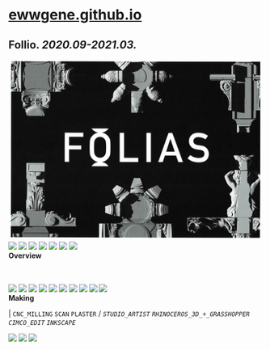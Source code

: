 
# [ewwgene.github.io](https://ewwgene.github.io/)
## Follio. _2020.09-2021.03._
![Follio](/100.jpg)<a href="https://ewwgene.github.io/Follio/111.jpg"><img src="https://ewwgene.github.io/Follio/111.jpg" height="66"></a> <a href="https://ewwgene.github.io/Follio/112.jpg"><img src="https://ewwgene.github.io/Follio/112.jpg" height="66"></a> <a href="https://ewwgene.github.io/Follio/113.jpg"><img src="https://ewwgene.github.io/Follio/113.jpg" height="66"></a> <a href="https://ewwgene.github.io/Follio/114.jpg"><img src="https://ewwgene.github.io/Follio/114.jpg" height="66"></a> <a href="https://ewwgene.github.io/Follio/115.jpg"><img src="https://ewwgene.github.io/Follio/115.jpg" height="66"></a> <a href="https://ewwgene.github.io/Follio/116.jpg"><img src="https://ewwgene.github.io/Follio/116.jpg" height="66"></a> <a href="https://ewwgene.github.io/Follio/117.jpg"><img src="https://ewwgene.github.io/Follio/117.jpg" height="66"></a> 
<br>
**Overview**

<br><br>
<a href="https://ewwgene.github.io/Follio/Making/101.jpg"><img src="https://ewwgene.github.io/Follio/Making/101.jpg" height="66"></a> <a href="https://ewwgene.github.io/Follio/Making/103.jpg"><img src="https://ewwgene.github.io/Follio/Making/103.jpg" height="66"></a> <a href="https://ewwgene.github.io/Follio/Making/105.jpg"><img src="https://ewwgene.github.io/Follio/Making/105.jpg" height="66"></a> <a href="https://ewwgene.github.io/Follio/Making/201.jpg"><img src="https://ewwgene.github.io/Follio/Making/201.jpg" height="66"></a> <a href="https://ewwgene.github.io/Follio/Making/401.jpg"><img src="https://ewwgene.github.io/Follio/Making/401.jpg" height="66"></a> <a href="https://ewwgene.github.io/Follio/Making/501.jpg"><img src="https://ewwgene.github.io/Follio/Making/501.jpg" height="66"></a> <a href="https://ewwgene.github.io/Follio/Making/600.jpg"><img src="https://ewwgene.github.io/Follio/Making/600.jpg" height="66"></a> <a href="https://ewwgene.github.io/Follio/Making/601.jpg"><img src="https://ewwgene.github.io/Follio/Making/601.jpg" height="66"></a> <a href="https://ewwgene.github.io/Follio/Making/602.jpg"><img src="https://ewwgene.github.io/Follio/Making/602.jpg" height="66"></a> <a href="https://ewwgene.github.io/Follio/Making/701.jpg"><img src="https://ewwgene.github.io/Follio/Making/701.jpg" height="66"></a> <br>
**Making**

|
`CNC_MILLING` `SCAN` `PLASTER` 
/
_`STUDIO_ARTIST`_ _`RHINOCEROS_3D_+_GRASSHOPPER`_ _`CIMCO_EDIT`_ _`INKSCAPE`_ 
<br>

<a href="https://ewwgene.github.io/Follio/300.jpg"><img src="https://ewwgene.github.io/Follio/300.jpg" height="66"></a> <a href="https://ewwgene.github.io/Follio/301.jpg"><img src="https://ewwgene.github.io/Follio/301.jpg" height="66"></a> <a href="https://ewwgene.github.io/Follio/303.jpg"><img src="https://ewwgene.github.io/Follio/303.jpg" height="66"></a> 
<br>

